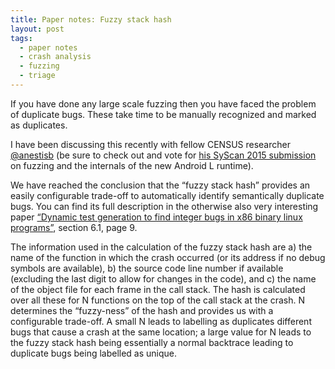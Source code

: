 ```yaml
---
title: Paper notes: Fuzzy stack hash
layout: post
tags:
  - paper notes
  - crash analysis
  - fuzzing
  - triage
---
```

If you have done any large scale fuzzing then you have faced the problem of duplicate bugs. These take time to be manually recognized and marked as duplicates.

I have been discussing this recently with fellow CENSUS researcher <a href="https://twitter.com/anestisb" target="_blank">@anestisb</a> (be sure to check out and vote for <a href="https://www.syscan.org/index.php/sg/cfp/vote/" target="_blank">his SyScan 2015 submission</a> on fuzzing and the internals of the new Android L runtime). 

We have reached the conclusion that the &#8220;fuzzy stack hash&#8221; provides an easily configurable trade-off to automatically identify semantically duplicate bugs. You can find its full description in the otherwise also very interesting paper <a href="http://cpl0.net/~argp/papers/50a11f65857c12c76995f843dbfe6dda.pdf" target="_blank">&#8220;Dynamic test generation to find integer bugs in x86 binary linux programs&#8221;</a>, section 6.1, page 9. 

The information used in the calculation of the fuzzy stack hash are a) the name of the function in which the crash occurred (or its address if no debug symbols are available), b) the source code line number if available (excluding the last digit to allow for changes in the code), and c) the name of the object file for each frame in the call stack. The hash is calculated over all these for N functions on the top of the call stack at the crash. N determines the &#8220;fuzzy-ness&#8221; of the hash and provides us with a configurable trade-off. A small N leads to labelling as duplicates different bugs that cause a crash at the same location; a large value for N leads to the fuzzy stack hash being essentially a normal backtrace leading to duplicate bugs being labelled as unique.
